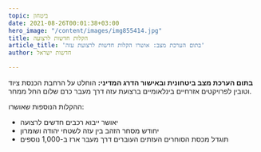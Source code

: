 ```yaml
---
topic: ביטחון
date: 2021-08-26T00:01:38+03:00
hero_image: "/content/images/img855414.jpg"
title: הקלות חדשות לרצועה
article_title: 'בתום הערכת מצב: אושרו הקלות חדשות לרצועת עזה'
author: חדשות ישראל

---
```

**בתום הערכת מצב ביטחונית ובאישור הדרג המדיני:** הוחלט על הרחבת הכנסת ציוד וטובין לפרויקטים אזרחיים בינלאומיים ברצועת עזה דרך מעבר כרם שלום החל ממחר.

ההקלות הנוספות שאושרו:

* יאושר ייבוא רכבים חדשים לרצועה
* יחודש מסחר הזהב בין עזה לשטחי יהודה ושומרון
* תוגדל מכסת הסוחרים העזתים העוברים דרך מעבר ארז ב-1,000 נוספים